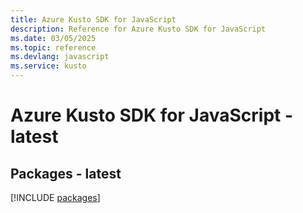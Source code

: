 ```yaml
---
title: Azure Kusto SDK for JavaScript
description: Reference for Azure Kusto SDK for JavaScript
ms.date: 03/05/2025
ms.topic: reference
ms.devlang: javascript
ms.service: kusto
---
```

# Azure Kusto SDK for JavaScript - latest
## Packages - latest
[!INCLUDE [packages](kusto-index.md)]